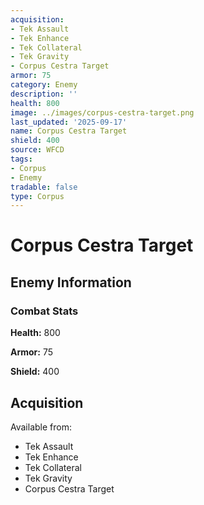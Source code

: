 ```yaml
---
acquisition:
- Tek Assault
- Tek Enhance
- Tek Collateral
- Tek Gravity
- Corpus Cestra Target
armor: 75
category: Enemy
description: ''
health: 800
image: ../images/corpus-cestra-target.png
last_updated: '2025-09-17'
name: Corpus Cestra Target
shield: 400
source: WFCD
tags:
- Corpus
- Enemy
tradable: false
type: Corpus
---
```


# Corpus Cestra Target

## Enemy Information

### Combat Stats

**Health:** 800

**Armor:** 75

**Shield:** 400

## Acquisition

Available from:
- Tek Assault
- Tek Enhance
- Tek Collateral
- Tek Gravity
- Corpus Cestra Target

